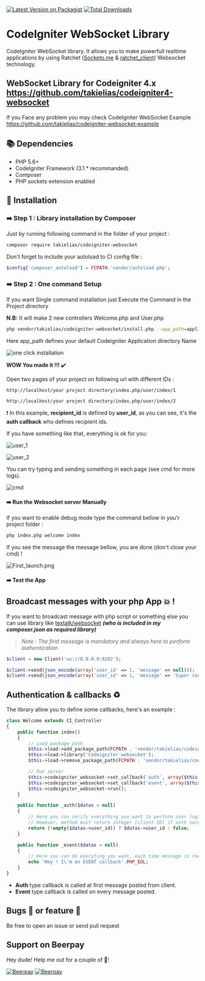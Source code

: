 [![Latest Version on Packagist][ico-version]][link-packagist]
[![Total Downloads][ico-downloads]][link-downloads]

# CodeIgniter WebSocket Library
CodeIgniter WebSocket library. It allows you to make powerfull realtime applications by using Ratchet ([Socketo.me](http://socketo.me) & [ratchet_client](https://github.com/romainrg/ratchet_client)) Websocket technology.

## WebSocket Library for Codeigniter 4.x https://github.com/takielias/codeigniter4-websocket

If you Face any problem you may check CodeIgniter WebSocket Example https://github.com/takielias/codeigniter-websocket-example

## :books: Dependencies

- PHP 5.6+
- CodeIgniter Framework (3.1.* recommanded)
- Composer
- PHP sockets extension enabled

## :beginner: Installation

### :arrow_right: Step 1 : Library installation by Composer

Just by running following command in the folder of your project :
```sh
composer require takielias/codeigniter-websocket
```
Don't forget to include your autoload to CI config file :
```php
$config['composer_autoload'] = FCPATH.'vendor/autoload.php';
```
### :arrow_right: Step 2 : One command Setup

If you want Single command installation just Execute the Command in the Project directory

**N.B:** It will make 2 new controllers  Welcome.php and User.php
```sh
php vendor/takielias/codeigniter-websocket/install.php --app_path=application
```
Here app_path defines your default Codeigniter Application directory Name

![one click installation](https://user-images.githubusercontent.com/38932580/57182660-74df9a80-6ec3-11e9-8b31-37f3fcbf4ccd.png)

**WOW You made it !!!** :heavy_check_mark: 

Open two pages of your project on following url with different IDs :

`http://localhost/your project directory/index.php/user/index/1`

`http://localhost/your project directory/index.php/user/index/2`

:heavy_exclamation_mark: In this example, **recipient_id** is defined by **user_id**, as you can see, it's the **auth callback** who defines recipient ids.

If you have something like that, everything is ok for you:

![user_1](https://user-images.githubusercontent.com/38932580/57090224-21851500-6d28-11e9-9321-20d02e146d62.png)


![user_2](https://user-images.githubusercontent.com/38932580/57090269-44afc480-6d28-11e9-8ea1-30079a3a47e9.png)

You can try typing and sending something in each page (see cmd for more logs).

![cmd](https://user-images.githubusercontent.com/38932580/57090313-5abd8500-6d28-11e9-8644-8e0323a36a41.png)


#### :arrow_right: Run the Websocket server Manually
If you want to enable debug mode type the command bellow in you'r project folder :
```sh
php index.php welcome index
```
If you see the message the message bellow,  you are done (don't close your cmd) !

![First_launch.png](https://user-images.githubusercontent.com/14097222/40981263-d568413a-68da-11e8-9ab2-7b3f7224526e.PNG)
#### :arrow_right: Test the App

## Broadcast messages with your php App :boom: !
If you want to broadcast message with php script or something else you can use library like [textalk/websocket](https://github.com/Textalk/websocket-php) ***(who is included in my composer.json as required library)***

> *Note : The first message is mandatory and always here to perform authentication*

```php
$client = new Client('ws://0.0.0.0:8282');

$client->send(json_encode(array('user_id' => 1, 'message' => null)));
$client->send(json_encode(array('user_id' => 1, 'message' => 'Super cool message to myself!')));
```
## Authentication & callbacks :recycle:
The library allow you to define some callbacks, here's an example :
```php
class Welcome extends CI_Controller
{
    public function index()
    {
        // Load package path
        $this->load->add_package_path(FCPATH . 'vendor/takielias/codeigniter-websocket');
        $this->load->library('Codeigniter_websocket');
        $this->load->remove_package_path(FCPATH . 'vendor/takielias/codeigniter-websocket');

        // Run server
        $this->codeigniter_websocket->set_callback('auth', array($this, '_auth'));
        $this->codeigniter_websocket->set_callback('event', array($this, '_event'));
        $this->codeigniter_websocket->run();
    }

    public function _auth($datas = null)
    {
        // Here you can verify everything you want to perform user login.
        // However, method must return integer (client ID) if auth succedeed and false if not.
        return (!empty($datas->user_id)) ? $datas->user_id : false;
    }

    public function _event($datas = null)
    {
        // Here you can do everyting you want, each time message is received
        echo 'Hey ! I\'m an EVENT callback'.PHP_EOL;
    }
}
```

 - **Auth** type callback is called at first message posted from client.
 - **Event** type callback is called on every message posted.

## Bugs :bug: or feature :muscle:
Be free to open an issue or send pull request

## Support on Beerpay
Hey dude! Help me out for a couple of :beers:!

[![Beerpay](https://beerpay.io/takielias/codeigniter-websocket/badge.svg?style=beer-square)](https://beerpay.io/takielias/codeigniter-websocket)  [![Beerpay](https://beerpay.io/takielias/codeigniter-websocket/make-wish.svg?style=flat-square)](https://beerpay.io/takielias/codeigniter-websocket?focus=wish)

[ico-version]: https://img.shields.io/packagist/v/takielias/codeigniter-websocket.svg?style=flat-square
[ico-downloads]: https://img.shields.io/packagist/dt/takielias/codeigniter-websocket.svg?style=flat-square

[link-packagist]: https://packagist.org/packages/takielias/codeigniter-websocket
[link-downloads]: https://packagist.org/packages/takielias/codeigniter-websocket
[link-author]: https://github.com/takielias
